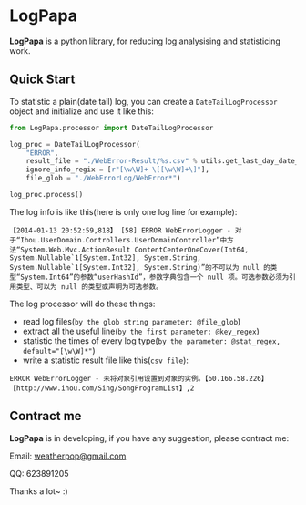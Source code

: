 LogPapa
================

**LogPapa** is a python library, for reducing log analysising and statisticing work.

## Quick Start

To statistic a plain(date tail) log, you can create a `DateTailLogProcessor` object and initialize and use it like this:

```python
from LogPapa.processor import DateTailLogProcessor

log_proc = DateTailLogProcessor(
    "ERROR", 
    result_file = "./WebError-Result/%s.csv" % utils.get_last_day_date_str(), 
    ignore_info_regix = [r"[\w\W]+ \[[\w\W]+\]"],
    file_glob = "./WebErrorLog/WebError*")

log_proc.process()
```

The log info is like this(here is only one log line for example):
```
【2014-01-13 20:52:59,818】 [58] ERROR WebErrorLogger - 对于“Ihou.UserDomain.Controllers.UserDomainController”中方法“System.Web.Mvc.ActionResult ContentCenterOneCover(Int64, System.Nullable`1[System.Int32], System.String, System.Nullable`1[System.Int32], System.String)”的不可以为 null 的类型“System.Int64”的参数“userHashId”，参数字典包含一个 null 项。可选参数必须为引用类型、可以为 null 的类型或声明为可选参数。
```

The log processor will do these things:
 - read log files(`by the glob string parameter: @file_glob`) 
 - extract all the useful line(`by the first parameter: @key_regex`)
 - statistic the times of every log type(`by the parameter: @stat_regex, default="[\w\W]*"`)
 - write a statistic result file like this(`csv file`):
```
ERROR WebErrorLogger - 未将对象引用设置到对象的实例。【60.166.58.226】
【http://www.ihou.com/Sing/SongProgramList】,2
```

## Contract me
**LogPapa** is in developing, if you have any suggestion, please contract me: 

Email: weatherpop@gmail.com

QQ: 623891205

Thanks a lot~
:)